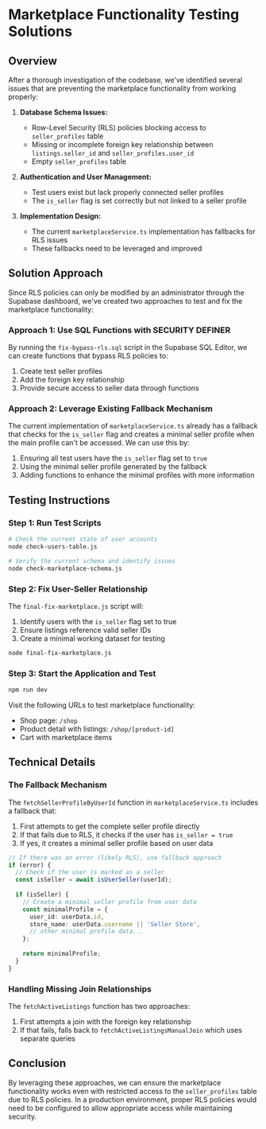 # Marketplace Functionality Testing Solutions

## Overview

After a thorough investigation of the codebase, we've identified several issues that are preventing the marketplace functionality from working properly:

1. **Database Schema Issues:**
   - Row-Level Security (RLS) policies blocking access to `seller_profiles` table
   - Missing or incomplete foreign key relationship between `listings.seller_id` and `seller_profiles.user_id`
   - Empty `seller_profiles` table

2. **Authentication and User Management:**
   - Test users exist but lack properly connected seller profiles
   - The `is_seller` flag is set correctly but not linked to a seller profile

3. **Implementation Design:**
   - The current `marketplaceService.ts` implementation has fallbacks for RLS issues
   - These fallbacks need to be leveraged and improved

## Solution Approach

Since RLS policies can only be modified by an administrator through the Supabase dashboard, we've created two approaches to test and fix the marketplace functionality:

### Approach 1: Use SQL Functions with SECURITY DEFINER

By running the `fix-bypass-rls.sql` script in the Supabase SQL Editor, we can create functions that bypass RLS policies to:

1. Create test seller profiles
2. Add the foreign key relationship
3. Provide secure access to seller data through functions

### Approach 2: Leverage Existing Fallback Mechanism

The current implementation of `marketplaceService.ts` already has a fallback that checks for the `is_seller` flag and creates a minimal seller profile when the main profile can't be accessed. We can use this by:

1. Ensuring all test users have the `is_seller` flag set to `true`
2. Using the minimal seller profile generated by the fallback
3. Adding functions to enhance the minimal profiles with more information

## Testing Instructions

### Step 1: Run Test Scripts

```bash
# Check the current state of user accounts
node check-users-table.js

# Verify the current schema and identify issues
node check-marketplace-schema.js
```

### Step 2: Fix User-Seller Relationship

The `final-fix-marketplace.js` script will:
1. Identify users with the `is_seller` flag set to true
2. Ensure listings reference valid seller IDs
3. Create a minimal working dataset for testing

```bash
node final-fix-marketplace.js
```

### Step 3: Start the Application and Test

```bash
npm run dev
```

Visit the following URLs to test marketplace functionality:
- Shop page: `/shop`
- Product detail with listings: `/shop/[product-id]`
- Cart with marketplace items

## Technical Details

### The Fallback Mechanism

The `fetchSellerProfileByUserId` function in `marketplaceService.ts` includes a fallback that:

1. First attempts to get the complete seller profile directly
2. If that fails due to RLS, it checks if the user has `is_seller = true`
3. If yes, it creates a minimal seller profile based on user data

```typescript
// If there was an error (likely RLS), use fallback approach
if (error) {
  // Check if the user is marked as a seller
  const isSeller = await isUserSeller(userId);
  
  if (isSeller) {
    // Create a minimal seller profile from user data
    const minimalProfile = {
      user_id: userData.id,
      store_name: userData.username || 'Seller Store',
      // other minimal profile data...
    };
    
    return minimalProfile;
  }
}
```

### Handling Missing Join Relationships

The `fetchActiveListings` function has two approaches:

1. First attempts a join with the foreign key relationship
2. If that fails, falls back to `fetchActiveListingsManualJoin` which uses separate queries

## Conclusion

By leveraging these approaches, we can ensure the marketplace functionality works even with restricted access to the `seller_profiles` table due to RLS policies. In a production environment, proper RLS policies would need to be configured to allow appropriate access while maintaining security. 